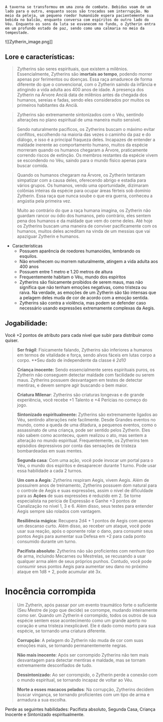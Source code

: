 ```
A taverna se transformou em uma zona de combate. Bebidas voam de um lado para o outro, enquanto socos são trocados sem interrupção. No meio da peleja, um pequeno roedor humanóide espera pacientemente sua bebida no balcão, enquanto conversa com espíritos do outro lado do Véu. Enquanto os sons da luta se esvanecem no fundo, o Zytherin entra em um profundo estado de paz, sendo como uma calmaria no meio da tempestade.
```

![[Zytherin_image.png]]

## Lore e características: 

>Zytherins são seres espirituais, que existem a milênios. Essencialmente, Zytherins são i**mortais ao tempo**, podendo morrer apenas por ferimentos ou doenças. Essa raça amadurece de forma diferente do que o convencional, com o Zytherin saindo da infância e atingindo a vida adulta aos 400 anos de idade. A presença dos Zytherin na Árvore Anciã data de milênios antes da chegada dos humanos, sereias e fadas, sendo eles considerados por muitos os primeiros habitantes da Anciã. 

>Zytherins são extremamente sintonizados com o Véu, sentindo alterações no plano espiritual de uma maneira muito sensível. 

>Sendo naturalmente pacíficos, os Zytherins buscam o máximo evitar conflitos, escolhendo na maioria das vezes o caminho da paz e do diálogo, e isso é a principal fraqueza deles. Incapazes de entender a maldade inerente ao comportamento humano, muitos da espécie morreram quando os humanos chegaram a Árvore, praticamente correndo riscos de extinção. Os membros restantes da espécie vivem se escondendo no Véu, saindo para o mundo físico apenas para buscar comida.  

>Quando os humanos chegaram na Árvore, os Zytherin tentaram simpatizar com a causa deles, oferecendo abrigo e estadia para vários grupos. Os humanos, vendo uma oportunidade, dizimaram colônias inteiras da espécie para ocupar áreas férteis sob domínio Zytherin. Essa raça que nunca soube o que era guerra, conheceu a angústia pela primeira vez. 

>Muito ao contrário do que a raça humana imagina, os Zytherin não guardam rancor ou ódio dos humanos, pelo contrário, eles sentem pena dos humanos e da maldade que vem do cerne deles. Até hoje os Zytherins buscam uma maneira de conviver pacificamente com os humanos, muitos deles acreditam na vinda de um messias que vai apaziguar Zytherin e humanos. 

- Características
	- Possuem aparência de roedores humanoides, lembrando os esquilos.
	- Não envelhecem ou morrem naturalmente, atingem a vida adulta aos 400 anos
	- Possuem entre 1 metro e 1.20 metros de altura
	- Frequentemente habitam o Véu, mundo dos espíritos
	- Zytherins são fisicamente proibidos de serem maus, mas não significa que não tenham emoções negativas, como tristeza ou raiva.  Na verdade, as emoções de um Zytherin são tão intensas que a pelagem deles muda de cor de acordo com a emoção sentida. 
	- Zytherins são contra a violência, mas podem se defender caso necessário usando expressões extremamente complexas da Aegis. 


## Jogabilidade:

Você +2 pontos de atributo para cada nível que subir para distribuir como quiser.

>**Ser frágil**: Fisicamente falando, Zytherins são inferiores a humanos em termos de vitalidade e força, sendo alvos fáceis em lutas corpo a corpo. **Seu dado de independente da classe é *2d10*

>**Criança inocente:** Sendo essencialmente seres espirituais puros, os Zytherin não conseguem detectar maldade com facilidade ou serem maus. Zytherins possuem desvantagem em testes de detectar mentiras, e devem sempre agir buscando o bem maior. 

>**Criatura Milenar**: Zytherins são criaturas longevas e de grande experiência, você recebe +1 Talento e +4 Perícias no começo do jogo. 

>**Sintonizado espiritualmente:** Zytherins são extremamente ligados ao Véu, sentindo alterações nele facilmente. Desde Grandes eventos no mundo, como a queda de uma ditadura, a pequenos eventos, como o assassinato de uma criança, pode ser sentido pelos Zytherin. Eles não sabem como aconteceu, quem realizou o ato, mas sentem a alteração no mundo espiritual. Frequentemente, os Zytherins tem episódios depressivos por conta das sensações de tristeza bombardeadas em suas mentes.

>**Segunda casa**: Com uma ação, você pode invocar um portal para o Véu, o mundo dos espíritos e desaparecer durante 1 turno. Pode usar essa habilidade a cada 2 turnos.

>**Um com a Aegis**: Zytherins respiram Aegis, vivem Aegis. Além de possuírem anos de treinamento, Zytherins possuem dom natural para o controle de Aegis e suas expressões, assim o nível de dificuldade para as **Ações** de suas expressões é reduzido em 2. Se torne especialista na perícia de Expressão e Ganhe +3 pontos de Canalização no nível 1, 3 e 6. Além disso, seus testes para entender Aegis sempre são rolados com vantagem.

>**Resiliência mágica:** Recupera 2d4 + 1 pontos de Aegis com apenas um descanso curto. Além disso, ao receber um ataque, você pode usar sua reação, após o oponente rolar o dano, para consumir seus pontos Aegis para aumentar sua Defesa em +2 para cada ponto consumido durante um turno. 

>**Pacifista absoluto**: Zytherins não são proficientes com nenhum tipo de arma, incluindo Mecarnes ou Mestrelas, se recusando a usar qualquer arma além de seus próprios punhos. Contudo, você pode consumir seus pontos Aegis para aumentar seu dano no próximo ataque em 1d8 + 2, pode acumular até 3x.


# Inocência corrompida

> Um Zytherin, após passar por um evento traumático forte o suficiente (Seu Mestre de jogo que decide) se corrompe, mudando inteiramente como ser. Quando um Zytherin é corrompido, todos os outros de sua espécie sentem esse acontecimento como um grande aperto no coração e uma tristeza inexplicável. Ele é dado como morto para sua espécie, se tornando uma criatura diferente. 

> **Corrupção**: A pelagem do Zytherin não muda de cor com suas emoções mais, se tornando permanentemente negras. 

>**Não mais inocente**: Após ser corrompido Zytherins não tem mais desvantagem para detectar mentiras e maldade, mas se tornam extremamente desconfiados de tudo.

>**Dessintonizado:** Ao ser corrompido, o Zytherin perde a conexão com o mundo espiritual, se tornando incapaz de voltar ao Véu. 

>**Morte a esses macacos pelados**: Na corrupção, Zytherins decidem buscar vingança, se tornando proficientes com um tipo de arma e armadura a sua escolha.     

Perde as seguintes habilidades: Pacifista absoluto, Segunda Casa, Criança Inocente e Sintonizado espiritualmente.



